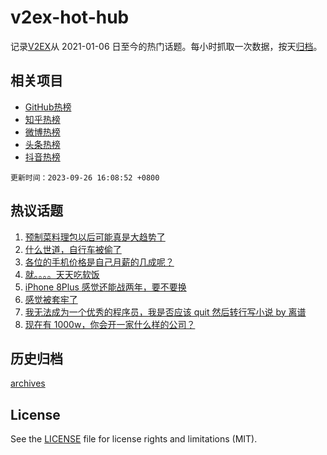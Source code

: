 # v2ex-hot-hub

 记录[V2EX](https://www.v2ex.com/)从 2021-01-06 日至今的热门话题。每小时抓取一次数据，按天[归档](archives)。
 
 ## 相关项目

- [GitHub热榜](https://github.com/snaildev/github-hot-hub)
- [知乎热榜](https://github.com/snaildev/zhihu-hot-hub)
- [微博热榜](https://github.com/snaildev/weibo-hot-hub)
- [头条热榜](https://github.com/snaildev/toutiao-hot-hub)
- [抖音热榜](https://github.com/snaildev/douyin-hot-hub)


 `更新时间：2023-09-26 16:08:52 +0800`

## 热议话题

1. [预制菜料理包以后可能真是大趋势了](https://www.v2ex.com/t/977158)
1. [什么世道，自行车被偷了](https://www.v2ex.com/t/977006)
1. [各位的手机价格是自己月薪的几成呢？](https://www.v2ex.com/t/977160)
1. [就。。。。天天吃软饭](https://www.v2ex.com/t/977115)
1. [iPhone 8Plus 感觉还能战两年，要不要换](https://www.v2ex.com/t/977133)
1. [感觉被套牢了](https://www.v2ex.com/t/977054)
1. [我无法成为一个优秀的程序员，我是否应该 quit 然后转行写小说 by 离谱](https://www.v2ex.com/t/977166)
1. [现在有 1000w，你会开一家什么样的公司？](https://www.v2ex.com/t/977170)

## 历史归档

[archives](archives)

## License

See the [LICENSE](LICENSE) file for license rights and limitations (MIT).
